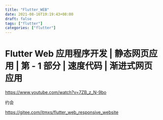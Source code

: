 ```yaml
---
title: "Flutter_WEB"
date: 2021-08-16T19:19:43+08:00
draft: false
tags: ["flutter"]
categories: ["flutter"]
---
```






# Flutter Web 应用程序开发 | 静态网页应用 | 第 - 1 部分 | 速度代码 | 渐进式网页应用

https://www.youtube.com/watch?v=7ZB_z_N-9bo



约会

https://gitee.com/itmxs/flutter_web_responsive_website